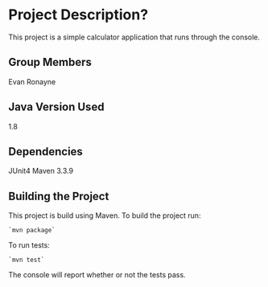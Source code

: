 # Project Description?

This project is a simple calculator application that runs through the console.

## Group Members

Evan Ronayne

## Java Version Used

1.8

## Dependencies

JUnit4
Maven 3.3.9

## Building the Project

This project is build using Maven. To build the project run:

    `mvn package`

To run tests:

    `mvn test`

The console will report whether or not the tests pass.